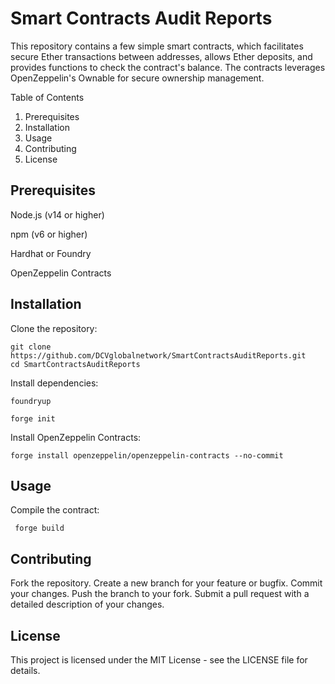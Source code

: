 # Smart Contracts Audit Reports 

This repository contains a few simple smart contracts, which facilitates secure Ether transactions between addresses, allows Ether deposits, and provides functions to check the contract's balance. The contracts leverages OpenZeppelin's Ownable for secure ownership management. 


Table of Contents

1. Prerequisites
2. Installation
3.  Usage
4.  Contributing
5.  License
    

## Prerequisites

Node.js (v14 or higher)


npm (v6 or higher)


Hardhat or Foundry


OpenZeppelin Contracts


## Installation

Clone the repository:
```shell
git clone https://github.com/DCVglobalnetwork/SmartContractsAuditReports.git
cd SmartContractsAuditReports
```

Install dependencies:
```shell
foundryup
```

```shell
forge init
```

Install OpenZeppelin Contracts:

```shell
forge install openzeppelin/openzeppelin-contracts --no-commit
```

## Usage

Compile the contract:
```shell
 forge build
```

## Contributing

Fork the repository.
Create a new branch for your feature or bugfix.
Commit your changes.
Push the branch to your fork.
Submit a pull request with a detailed description of your changes.

## License
This project is licensed under the MIT License - see the LICENSE file for details.

